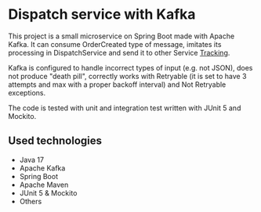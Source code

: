 # Dispatch service with Kafka
This project is a small microservice on Spring Boot made with Apache Kafka. It can consume OrderCreated type of message, imitates its processing in DispatchService and send it to other Service [Tracking](https://github.com/DmitriiGoltsov/Tracking-service).

Kafka is configured to handle incorrect types of input (e.g. not JSON), does not produce "death pill", correctly works with Retryable (it is set to have 3 attempts and max with a proper backoff interval) and Not Retryable exceptions.

The code is tested with unit and integration test written with JUnit 5 and Mockito.

## Used technologies

+ Java 17
+ Apache Kafka
+ Spring Boot 
+ Apache Maven
+ JUnit 5 & Mockito
+ Others
